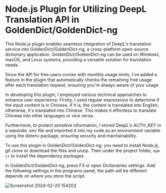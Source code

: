 # Node.js Plugin for Utilizing DeepL Translation API in GoldenDict/GoldenDict-ng

This Node.js plugin enables seamless integration of DeepL's translation service into GoldenDict/GoldenDict-ng, a cross-platform open-source dictionary application. GoldenDict/GoldenDict-ng can be used on Windows, macOS, and Linux systems, providing a versatile solution for translation needs.

Since the API for free users comes with monthly usage limits, I've added a feature in the plugin that automatically checks the remaining free usage after each translation request, ensuring you're always aware of your usage.

In developing this plugin, I employed various technical approaches to enhance user experience. Firstly, I used regular expressions to determine if the input content is in Chinese. If it is, the content is translated into English; otherwise, it's translated into Chinese. This makes it effortless to translate Chinese into other languages or vice versa.

Furthermore, to protect sensitive information, I stored DeepL's AUTH_KEY in a separate .env file and imported it into my code as an environment variable using the dotenv package, ensuring security and maintainability.

To use this plugin in GoldenDict/GoldenDict-ng, you need to install Node.js, git clone or download the files and unzip. Then under the project folder, `npm ci` to install the dependency packages.

In GoldenDict/GoldenDict-ng, press F3 or open Dictionaries settings. Add the following settings in the programs panel, the path will be different depends on where you store the script.

![Screenshot 2024-02-20 154202](https://github.com/DevJogger/GoldenDict-DeepL/assets/158173870/8931c59d-6ea0-4b09-8756-70647ad67ddb)
